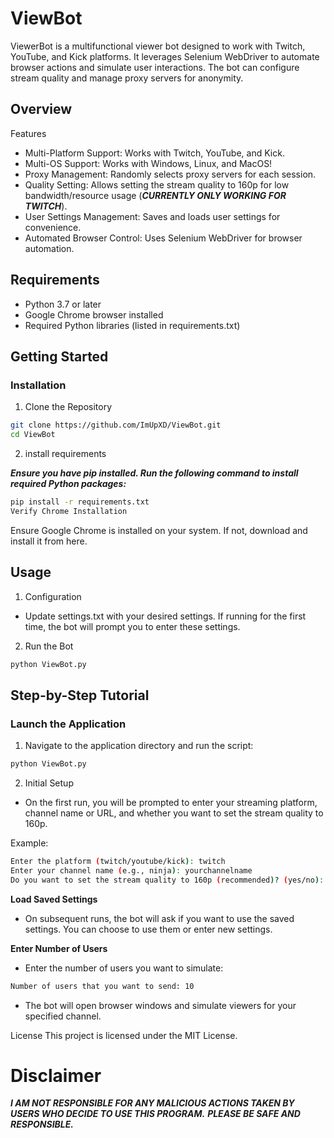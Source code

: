 # ViewBot

ViewerBot is a multifunctional viewer bot designed to work with Twitch, YouTube, and Kick platforms. It leverages Selenium WebDriver to automate browser actions and simulate user interactions. The bot can configure stream quality and manage proxy servers for anonymity.



## Overview
Features
- Multi-Platform Support: Works with Twitch, YouTube, and Kick.
- Multi-OS Support: Works with Windows, Linux, and MacOS!
- Proxy Management: Randomly selects proxy servers for each session.
- Quality Setting: Allows setting the stream quality to 160p for low bandwidth/resource usage (***CURRENTLY ONLY WORKING FOR TWITCH***).
- User Settings Management: Saves and loads user settings for convenience.
- Automated Browser Control: Uses Selenium WebDriver for browser automation.

## Requirements
- Python 3.7 or later
- Google Chrome browser installed
- Required Python libraries (listed in requirements.txt)

## Getting Started

### Installation

1. Clone the Repository

```sh
git clone https://github.com/ImUpXD/ViewBot.git
cd ViewBot
```
2. install requirements

***Ensure you have pip installed. Run the following command to install required Python packages:***

```sh
pip install -r requirements.txt
Verify Chrome Installation
```
Ensure Google Chrome is installed on your system. If not, download and install it from here.

## Usage

1. Configuration

- Update settings.txt with your desired settings. If running for the first time, the bot will prompt you to enter these settings.

2. Run the Bot

```sh 
python ViewBot.py
```

## Step-by-Step Tutorial

### Launch the Application

1. Navigate to the application directory and run the script:

```sh
python ViewBot.py
```

2. Initial Setup

- On the first run, you will be prompted to enter your streaming platform, channel name or URL, and whether you want to set the stream quality to 160p.

Example:

```sh
Enter the platform (twitch/youtube/kick): twitch
Enter your channel name (e.g., ninja): yourchannelname
Do you want to set the stream quality to 160p (recommended)? (yes/no): yes
```
**Load Saved Settings**

- On subsequent runs, the bot will ask if you want to use the saved settings. You can choose to use them or enter new settings.

**Enter Number of Users**

- Enter the number of users you want to simulate:

```sh
Number of users that you want to send: 10
```

- The bot will open browser windows and simulate viewers for your specified channel.


License
This project is licensed under the MIT License.

# Disclaimer
***I AM NOT RESPONSIBLE FOR ANY MALICIOUS ACTIONS TAKEN BY USERS WHO DECIDE TO USE THIS PROGRAM.***
***PLEASE BE SAFE AND RESPONSIBLE.***
